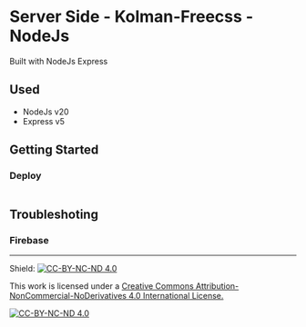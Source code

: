 # Server Side - Kolman-Freecss - NodeJs 

Built with NodeJs Express

## Used

- NodeJs v20
- Express v5

## Getting Started

### Deploy

```bash
```

## Troubleshoting

### Firebase

---

Shield: [![CC-BY-NC-ND 4.0][CC-BY-NC-ND-shield]][CC-BY-NC-ND]

This work is licensed under a [Creative Commons Attribution-NonCommercial-NoDerivatives 4.0 International License.][CC-BY-NC-ND]

[![CC-BY-NC-ND 4.0][CC-BY-NC-ND-image]][CC-BY-NC-ND]

[CC-BY-NC-ND-shield]: https://img.shields.io/badge/License-CC--BY--NC--ND--4.0-lightgrey
[CC-BY-NC-ND]: http://creativecommons.org/licenses/by-nc-nd/4.0/
[CC-BY-NC-ND-image]: https://i.creativecommons.org/l/by-nc-nd/4.0/88x31.png
